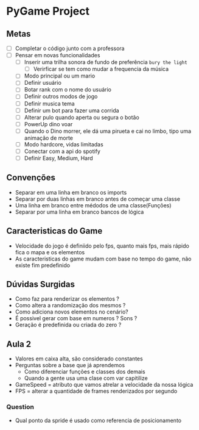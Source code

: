 # PyGame Project

## Metas

- [ ] Completar o código junto com a professora
- [ ] Pensar em novas funcionalidades
  - [ ] Inserir uma trilha sonora de fundo de preferência `bury the light`
    - [ ] Verirficar se tem como mudar a frequencia da música
  - [ ] Modo principal ou um mario
  - [ ] Definir usuário
  - [ ] Botar rank com o nome do usuário
  - [ ] Definir outros modos de jogo
  - [ ] Definir musica tema
  - [ ] Definir um bot para fazer uma corrida
  - [ ] Alterar pulo quando aperta ou segura o botão
  - [ ] PowerUp dino voar
  - [ ] Quando o Dino morrer, ele dá uma pirueta e cai no limbo, tipo uma animação de morte
  - [ ] Modo hardcore, vidas limitadas
  - [ ] Conectar com a api do spotify
  - [ ] Definir Easy, Medium, Hard

## Convenções

- Separar em uma linha em branco os imports
- Separar por duas linhas em branco antes de começar uma classe
- Uma linha em branco entre médodos de uma classe(Funções)
- Separar por uma linha em branco bancos de lógica
  
## Caracteristicas do Game

- Velocidade do jogo é definiido pelo fps, quanto mais fps, mais rápido fica o mapa e os elementos
- As caracteristicas do game mudam com base no tempo do game, não existe fim predefinido

## Dúvidas Surgidas

- Como faz para renderizar os elementos ?
- Como altera a randomização dos mesmos ?
- Como adiciona novos elementos no cenário?
- É possivel gerar com base em numeros ? Sons ?
- Geração é predefinida ou criada do zero ?

## Aula 2

- Valores em caixa alta, são considerado constantes
- Perguntas sobre a base que já aprendemos
  - Como diferenciar funções e classes dos demais
  - Quando a gente usa uma clase com var capitilize
- GameSpeed = atributo que vamos atrelar a velocidade da nossa lógica
- FPS = alterar a quantidade de frames renderizados por segundo

### Question

- Qual ponto da spride é usado como referencia de posicionamento
